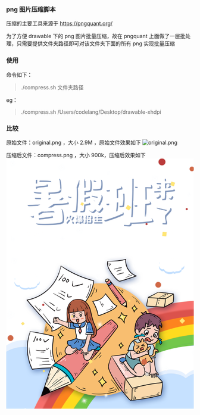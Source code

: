 ### png 图片压缩脚本

压缩的主要工具来源于 https://pngquant.org/ 

为了方便 drawable 下的 png 图片批量压缩，故在 pngquant 上面做了一层批处理，只需要提供文件夹路径即可对该文件夹下面的所有 png 实现批量压缩


### 使用

命令如下：
> ./compress.sh 文件夹路径

eg：
> ./compress.sh /Users/codelang/Desktop/drawable-xhdpi


### 比较

原始文件：original.png ，大小 2.9M ，原始文件效果如下
![original.png](image/original.png)

压缩后文件：compress.png ，大小 900k，压缩后效果如下
![original.png](image/compress.png)